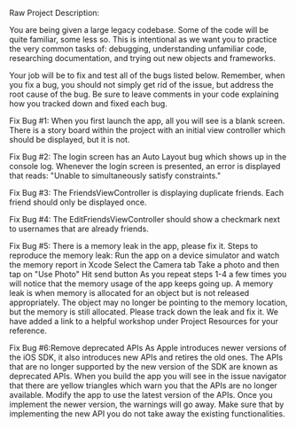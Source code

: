 Raw Project Description:

You are being given a large legacy codebase. Some of the code will be quite familiar, some less so. This is intentional as we want you to practice the very common tasks of: debugging, understanding unfamiliar code, researching documentation, and trying out new objects and frameworks.

Your job will be to fix and test all of the bugs listed below. Remember, when you fix a bug, you should not simply get rid of the issue, but address the root cause of the bug. Be sure to leave comments in your code explaining how you tracked down and fixed each bug.

Fix Bug #1:
When you first launch the app, all you will see is a blank screen. There is a story board within the project with an initial view controller which should be displayed, but it is not.

Fix Bug #2:
The login screen has an Auto Layout bug which shows up in the console log. Whenever the login screen is presented, an error is displayed that reads: "Unable to simultaneously satisfy constraints."

Fix Bug #3:
The FriendsViewController is displaying duplicate friends. Each friend should only be displayed once.

Fix Bug #4:
The EditFriendsViewController should show a checkmark next to usernames that are already friends.

Fix Bug #5:
There is a memory leak in the app, please fix it. Steps to reproduce the memory leak: Run the app on a device simulator and watch the memory report in Xcode Select the Camera tab Take a photo and then tap on "Use Photo" Hit send button As you repeat steps 1-4 a few times you will notice that the memory usage of the app keeps going up. A memory leak is when memory is allocated for an object but is not released appropriately. The object may no longer be pointing to the memory location, but the memory is still allocated. Please track down the leak and fix it. We have added a link to a helpful workshop under Project Resources for your reference.

Fix Bug #6:Remove deprecated APIs
As Apple introduces newer versions of the iOS SDK, it also introduces new APIs and retires the old ones. The APIs that are no longer supported by the new version of the SDK are known as deprecated APIs. When you build the app you will see in the issue navigator that there are yellow triangles which warn you that the APIs are no longer available. Modify the app to use the latest version of the APIs. Once you implement the newer version, the warnings will go away. Make sure that by implementing the new API you do not take away the existing functionalities.
